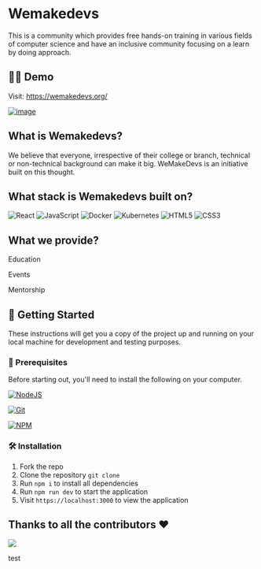 # Wemakedevs

This is a community which provides free hands-on training in various fields of computer science and have an inclusive community focusing on a learn by doing approach.

## 👨‍💻 Demo

Visit: https://wemakedevs.org/

[![image](https://user-images.githubusercontent.com/104669486/209308275-771c8c22-9038-416e-94ad-162fd073fc2b.png)](https://wemakedevs.org/)

## What is Wemakedevs?

We believe that everyone, irrespective of their college or branch, technical or non-technical background can make it big. WeMakeDevs is an initiative built on this thought.

## What stack is Wemakedevs built on?

![React](https://img.shields.io/badge/react-%2320232a.svg?style=for-the-badge&logo=react&logoColor=%2361DAFB)
![JavaScript](https://img.shields.io/badge/javascript-%23323330.svg?style=for-the-badge&logo=javascript&logoColor=%23F7DF1E)
![Docker](https://img.shields.io/badge/docker-%230db7ed.svg?style=for-the-badge&logo=docker&logoColor=white)
![Kubernetes](https://img.shields.io/badge/kubernetes-%23326ce5.svg?style=for-the-badge&logo=kubernetes&logoColor=white)
![HTML5](https://img.shields.io/badge/html5-%23E34F26.svg?style=for-the-badge&logo=html5&logoColor=white)
![CSS3](https://img.shields.io/badge/css3-%231572B6.svg?style=for-the-badge&logo=css3&logoColor=white)

## What we provide?

Education

Events

Mentorship

## 🚀 Getting Started
These instructions will get you a copy of the project up and running on your local machine for development and testing purposes.

### 🧾 Prerequisites
Before starting out, you'll need to install the following on your computer.

[![NodeJS](https://img.shields.io/badge/node.js-6DA55F?style=for-the-badge&logo=node.js&logoColor=white)](https://nodejs.org/en/download/)

[![Git](https://img.shields.io/badge/git-%23F05033.svg?style=for-the-badge&logo=git&logoColor=white)](https://git-scm.com/downloads)

[![NPM](https://img.shields.io/badge/NPM-%23000000.svg?style=for-the-badge&logo=npm&logoColor=white)](https://www.npmjs.com/)

### 🛠️ Installation

1. Fork the repo
2. Clone the repository `git clone`
3. Run `npm i` to install all dependencies
4. Run `npm run dev` to start the application
5. Visit `https://localhost:3000` to view the application

## Thanks to all the contributors ❤️
<img src="https://contrib.rocks/image?repo=WeMakeDevs/wemakedevs"/>

test
